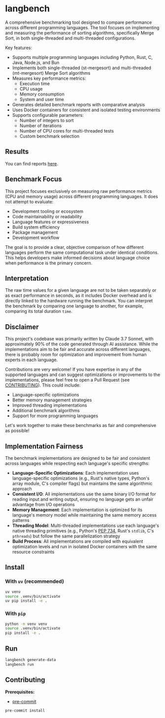 # langbench

A comprehensive benchmarking tool designed to compare performance across different programming languages. The tool focuses on implementing and measuring the performance of sorting algorithms, specifically Merge Sort, in both single-threaded and multi-threaded configurations.

Key features:
- Supports multiple programming languages including Python, Rust, C, Java, Node.js, and Bun
- Implements both single-threaded (st-mergesort) and multi-threaded (mt-mergesort) Merge Sort algorithms
- Measures key performance metrics:
  - Execution time
  - CPU usage
  - Memory consumption
  - System and user time
- Generates detailed benchmark reports with comparative analysis
- Uses Docker containers for consistent and isolated testing environments
- Supports configurable parameters:
  - Number of integers to sort
  - Number of iterations
  - Number of CPU cores for multi-threaded tests
  - Custom benchmark selection

## Results

You can find reports [here](reports/README.md).

## Benchmark Focus

This project focuses exclusively on measuring raw performance metrics (CPU and memory usage) across different programming languages. It does not attempt to evaluate:

- Development tooling or ecosystem
- Code maintainability or readability
- Language features or expressiveness
- Build system efficiency
- Package management
- Development workflow

The goal is to provide a clear, objective comparison of how different languages perform the same computational task under identical conditions. This helps developers make informed decisions about language choice when performance is the primary concern. 

## Interpretation

The raw time values for a given language are not to be taken separately or as exact performance in seconds, as it includes Docker overhead and is directly linked to the hardware running the benchmark. 
You can interpret the benchmark by comparing one language to another, for example, comparing its total duration `time`.


## Disclaimer

This project's codebase was primarily written by Claude 3.7 Sonnet, with approximately 90% of the code generated through AI assistance. While the implementations aim to be fair and accurate across different languages, there is probably room for optimization and improvement from human experts in each language.

Contributions are very welcome! If you have expertise in any of the supported languages and can suggest optimizations or improvements to the implementations, please feel free to open a Pull Request (see [CONTRIBUTING](#contributing)). This could include:

- Language-specific optimizations
- Better memory management strategies
- Improved threading implementations
- Additional benchmark algorithms
- Support for more programming languages

Let's work together to make these benchmarks as fair and comprehensive as possible!

## Implementation Fairness

The benchmark implementations are designed to be fair and consistent across languages while respecting each language's specific strengths:

- **Language-Specific Optimizations**: Each implementation uses language-specific optimizations (e.g., Rust's native types, Python's array module, C's compiler flags) but maintains the same algorithmic approach
- **Consistent I/O**: All implementations use the same binary I/O format for reading input and writing output, ensuring no language gets an unfair advantage from I/O operations
- **Memory Management**: Each implementation is optimized for its language's memory model while maintaining the same memory access patterns
- **Threading Model**: Multi-threaded implementations use each language's native threading primitives (e.g., Python's [PEP 734](https://peps.python.org/pep-0734), Rust's `stdlib`, C's `pthreads`) but follow the same parallelization strategy
- **Build Process**: All implementations are compiled with equivalent optimization levels and run in isolated Docker containers with the same resource constraints

## Install

### With `uv` (recommended)

```bash
uv venv
source .venv/bin/activate
uv pip install -e .
```

### With `pip`

```bash
python -m venv venv
source .venv/bin/activate
pip install -e .
```

## Run

```bash
langbench generate-data
langbench run
```

## Contributing

**Prerequisites:**
- [pre-commit](https://pre-commit.com/)

```bash
pre-commit install
```

